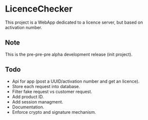 LicenceChecker
==============

This project is a WebApp dedicated to a licence server, but based on activation number.

Note
----

This is the pre-pre-pre alpha development release (init project).


Todo
----

* Api for app (post a UUID/activation number and get an licence).
* Store each request into database.
* Filter fake request vs customer request.
* Add product ID.
* Add session managment.
* Documentation.
* Enforce crypto and signature mechanism.
